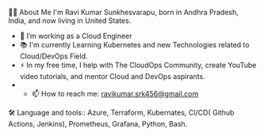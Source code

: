 👩‍💻 About Me
I'm Ravi Kumar Sunkhesvarapu, born in Andhra Pradesh, India, and now living in United States.

- 🔭 I’m working as a Cloud Engineer 
- 📚 I'm currently Learning Kubernetes and new Technologies related to Cloud/DevOps Field.
- ⚡ In my free time, I help with The CloudOps Community, create YouTube video tutorials, and mentor Cloud and DevOps aspirants.
- - 📫 How to reach me: ravikumar.srk456@gmail.com

🛠 Language and tools::
Azure,
Terraform,
Kubernates,
CI/CD( Github Actions, Jenkins),
Prometheus, Grafana,
Python, Bash.
